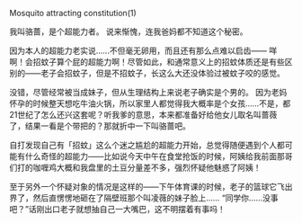 Mosquito attracting constitution(1)

我叫骆蔷，是个超能力者。
说来惭愧，连我爸妈都不知道这个秘密。

因为本人的超能力老实说……不但毫无卵用，而且还有那么点难以启齿——
咩啊！会招蚊子算个屁的超能力啊！尽管如此，和通常意义上的招蚊体质还是有些区别的——老子会招蚊子，但是不招蚊子，长这么大还没体验过被蚊子咬的感觉。

没错，尽管经常被当成妹子，但从生理结构上来说老子确实是个男的。
因为老妈怀孕的时候整天想吃牛油火锅，所以家里人都觉得我大概率是个女孩……不是，都21世纪了怎么还兴这套呢？听我爹的意思，本来都准备好给他女儿取名叫蔷薇了，结果一看是个带把的？那就折中一下叫骆蔷吧。

自打发现自己有「招蚊」这么个迷之尴尬的超能力开始，总觉得随便遇到个人都可能有什么奇怪的超能力——比如说今天中午在食堂抢饭的时候，阿姨给我前面那哥们打的咖喱鸡大概和我盘里的土豆分量差不多，强烈怀疑他魅惑了阿姨！

至于另外一个怀疑对象的情况是这样的——下午体育课的时候，老子的篮球它飞出界了，然后直愣愣地砸在了隔壁班那个叫凌薇的妹子脸上……
“同学你……没事吧？”话刚出口老子就想抽自己一大嘴巴，这不明摆着有事吗！